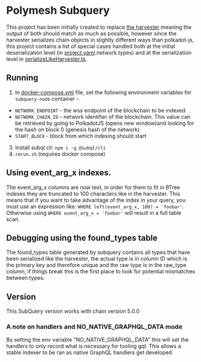# Polymesh Subquery

This project has been initially created to replace [the harvester](https://github.com/PolymathNetwork/polkascan-pre-harvester) meaning the output of both should match as much as possible, however since the harvester serializes chain objects in slightly different ways than polkadot-js, this project contains a list of special cases handled both at the initial deserialization level (in [project.yaml](project.yaml).network.types) and at the serialization level in [serializeLikeHarvester.ts](src/mappings/serializeLikeHarvester.ts).

## Running

1. In [docker-compose.yml](docker-compose.yml) file, set the following environment variables for `subquery-node` container -

- `NETWORK_ENDPOINT` - the wss endpoint of the blockchain to be indexed
- `NETWORK_CHAIN_ID` - network identifier of the blockchain. This value can be retrieved by going to PolkadotJS (opens new window)and looking for the hash on block 0 (genesis hash of the network)
- `START_BLOCK` - block from which indexing should start

3. Install subql cli: `npm i -g @subql/cli`
4. `rerun.sh` (requires docker compose)

## Using event_arg_x indexes.

The event_arg_x columns are now text, in order for them to fit in BTree indexes they are truncated to 100 characters like in the harvester.
This means that if you want to take advantage of the index in your query, you must use an expression like: `WHERE left(event_arg_x, 100) = 'foobar'`.
Otherwise using `WHERE event_arg_x = 'foobar'` will result in a full table scan.

## Debugging using the found_types table

The found_types table generated by subquery contains all types that have been serialized like the harvester, the actual type is in column ID which is the primary key and therefore unique and the raw type is in the raw_type column, if things break this is the first place to look for potential mismatches between types.

## Version

This SubQuery version works with chain version 5.0.0

### A note on handlers and NO_NATIVE_GRAPHQL_DATA mode

By setting the env variable "NO_NATIVE_GRAPHQL_DATA" this will set the handlers to only record what is necessary for tooling gql. This allows a stable indexer to be ran as native GraphQL handlers get developed
